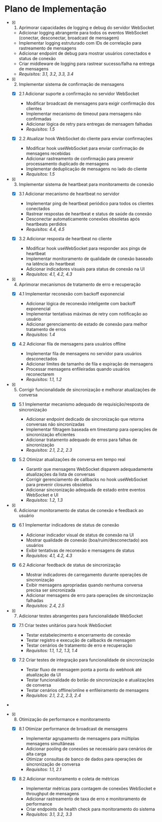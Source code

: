# Plano de Implementação

- [x] 1. Aprimorar capacidades de logging e debug do servidor WebSocket
  - Adicionar logging abrangente para todos os eventos WebSocket (conectar, desconectar, broadcast de mensagem)
  - Implementar logging estruturado com IDs de correlação para rastreamento de mensagens
  - Adicionar endpoint de debug para mostrar usuários conectados e status de conexão
  - Criar middleware de logging para rastrear sucesso/falha na entrega de mensagens
  - _Requisitos: 3.1, 3.2, 3.3, 3.4_

- [x] 2. Implementar sistema de confirmação de mensagens
  - [x] 2.1 Adicionar suporte a confirmação no servidor WebSocket
    - Modificar broadcast de mensagens para exigir confirmação dos clientes
    - Implementar mecanismo de timeout para mensagens não confirmadas
    - Adicionar lógica de retry para entregas de mensagem falhadas
    - _Requisitos: 1.5_

  - [x] 2.2 Atualizar hook WebSocket do cliente para enviar confirmações
    - Modificar hook useWebSocket para enviar confirmação de mensagens recebidas
    - Adicionar rastreamento de confirmação para prevenir processamento duplicado de mensagens
    - Implementar deduplicação de mensagens no lado do cliente
    - _Requisitos: 1.5_

- [x] 3. Implementar sistema de heartbeat para monitoramento de conexão





  - [x] 3.1 Adicionar mecanismo de heartbeat no servidor


    - Implementar ping de heartbeat periódico para todos os clientes conectados
    - Rastrear respostas de heartbeat e status de saúde da conexão
    - Desconectar automaticamente conexões obsoletas após heartbeats perdidos
    - _Requisitos: 4.4, 4.5_

  - [x] 3.2 Adicionar resposta de heartbeat no cliente


    - Modificar hook useWebSocket para responder aos pings de heartbeat
    - Implementar monitoramento de qualidade de conexão baseado na latência do heartbeat
    - Adicionar indicadores visuais para status de conexão na UI
    - _Requisitos: 4.1, 4.2, 4.3_

- [x] 4. Aprimorar mecanismos de tratamento de erro e recuperação





  - [x] 4.1 Implementar reconexão com backoff exponencial


    - Adicionar lógica de reconexão inteligente com backoff exponencial
    - Implementar tentativas máximas de retry com notificação ao usuário
    - Adicionar gerenciamento de estado de conexão para melhor tratamento de erros
    - _Requisitos: 1.4_

  - [x] 4.2 Adicionar fila de mensagens para usuários offline


    - Implementar fila de mensagens no servidor para usuários desconectados
    - Adicionar limites de tamanho de fila e expiração de mensagens
    - Processar mensagens enfileiradas quando usuários reconectarem
    - _Requisitos: 1.1, 1.2_

- [x] 5. Corrigir funcionalidade de sincronização e melhorar atualizações de conversa





  - [x] 5.1 Implementar mecanismo adequado de requisição/resposta de sincronização


    - Adicionar endpoint dedicado de sincronização que retorna conversas não sincronizadas
    - Implementar filtragem baseada em timestamp para operações de sincronização eficientes
    - Adicionar tratamento adequado de erros para falhas de sincronização
    - _Requisitos: 2.1, 2.2, 2.3_

  - [x] 5.2 Otimizar atualizações de conversa em tempo real


    - Garantir que mensagens WebSocket disparem adequadamente atualizações da lista de conversas
    - Corrigir gerenciamento de callbacks no hook useWebSocket para prevenir closures obsoletos
    - Adicionar sincronização adequada de estado entre eventos WebSocket e UI
    - _Requisitos: 1.2, 1.3_

- [x] 6. Adicionar monitoramento de status de conexão e feedback ao usuário





  - [x] 6.1 Implementar indicadores de status de conexão


    - Adicionar indicador visual de status de conexão na UI
    - Mostrar qualidade de conexão (boa/ruim/desconectado) aos usuários
    - Exibir tentativas de reconexão e mensagens de status
    - _Requisitos: 4.1, 4.2, 4.3_

  - [x] 6.2 Adicionar feedback de status de sincronização


    - Mostrar indicadores de carregamento durante operações de sincronização
    - Exibir mensagens apropriadas quando nenhuma conversa precisa ser sincronizada
    - Adicionar mensagens de erro para operações de sincronização falhadas
    - _Requisitos: 2.4, 2.5_

- [x] 7. Adicionar testes abrangentes para funcionalidade WebSocket






  - [x] 7.1 Criar testes unitários para hook WebSocket








    - Testar estabelecimento e encerramento de conexão
    - Testar registro e execução de callbacks de mensagem
    - Testar cenários de tratamento de erro e recuperação
    - _Requisitos: 1.1, 1.2, 1.3, 1.4_

  - [x] 7.2 Criar testes de integração para funcionalidade de sincronização










    - Testar fluxo de mensagem ponta a ponta do webhook até atualização da UI
    - Testar funcionalidade do botão de sincronização e atualizações de conversa
    - Testar cenários offline/online e enfileiramento de mensagens
    - _Requisitos: 2.1, 2.2, 2.3, 2.4_
-

- [x] 8. Otimização de performance e monitoramento




  - [x] 8.1 Otimizar performance de broadcast de mensagens


    - Implementar agrupamento de mensagens para múltiplas mensagens simultâneas
    - Adicionar pooling de conexões se necessário para cenários de alta carga
    - Otimizar consultas de banco de dados para operações de sincronização de conversa
    - _Requisitos: 1.1, 2.1_

  - [x] 8.2 Adicionar monitoramento e coleta de métricas


    - Implementar métricas para contagem de conexões WebSocket e throughput de mensagens
    - Adicionar rastreamento de taxa de erro e monitoramento de performance
    - Criar endpoints de health check para monitoramento do sistema
    - _Requisitos: 3.1, 3.2, 3.3_